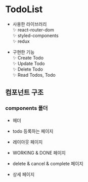 # TodoList
- 사용한 라이브러리 \
 ✨ react-router-dom \
 ✨ styled-components \
 ✨ redux 

- 구현한 기능 \
 ✨ Create Todo \
 ✨ Update Todo \
 ✨ Delete Todo \
 ✨ Read Todos, Todo
 

## 컴포넌트 구조
### components 폴더
- 헤더

- todo 등록하는 페이지

- 레이아웃 페이지

- WORKING & DONE 페이지

- delete & cancel & complete 페이지

- 상세 페이지


